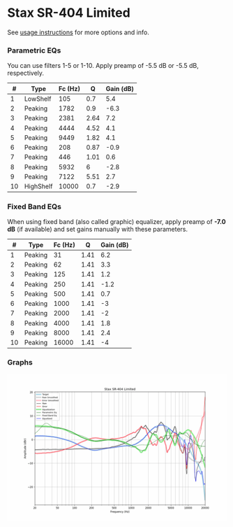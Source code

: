 # Stax SR-404 Limited
See [usage instructions](https://github.com/jaakkopasanen/AutoEq#usage) for more options and info.

### Parametric EQs
You can use filters 1-5 or 1-10. Apply preamp of -5.5 dB or -5.5 dB, respectively.

|   # | Type      |   Fc (Hz) |    Q |   Gain (dB) |
|-----|-----------|-----------|------|-------------|
|   1 | LowShelf  |       105 | 0.7  |         5.4 |
|   2 | Peaking   |      1782 | 0.9  |        -6.3 |
|   3 | Peaking   |      2381 | 2.64 |         7.2 |
|   4 | Peaking   |      4444 | 4.52 |         4.1 |
|   5 | Peaking   |      9449 | 1.82 |         4.1 |
|   6 | Peaking   |       208 | 0.87 |        -0.9 |
|   7 | Peaking   |       446 | 1.01 |         0.6 |
|   8 | Peaking   |      5932 | 6    |        -2.8 |
|   9 | Peaking   |      7122 | 5.51 |         2.7 |
|  10 | HighShelf |     10000 | 0.7  |        -2.9 |

### Fixed Band EQs
When using fixed band (also called graphic) equalizer, apply preamp of **-7.0 dB** (if available) and set gains manually with these parameters.

|   # | Type    |   Fc (Hz) |    Q |   Gain (dB) |
|-----|---------|-----------|------|-------------|
|   1 | Peaking |        31 | 1.41 |         6.2 |
|   2 | Peaking |        62 | 1.41 |         3.3 |
|   3 | Peaking |       125 | 1.41 |         1.2 |
|   4 | Peaking |       250 | 1.41 |        -1.2 |
|   5 | Peaking |       500 | 1.41 |         0.7 |
|   6 | Peaking |      1000 | 1.41 |        -3   |
|   7 | Peaking |      2000 | 1.41 |        -2   |
|   8 | Peaking |      4000 | 1.41 |         1.8 |
|   9 | Peaking |      8000 | 1.41 |         2.4 |
|  10 | Peaking |     16000 | 1.41 |        -4   |

### Graphs
![](./Stax%20SR-404%20Limited.png)
